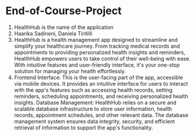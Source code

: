 # End-of-Course-Project

1. HealthHub is the name of the appilcation
2. Haarika Sadineni, Daniela Tiritilli
3. HealthHub is a health management app designed to streamline and simplify your healthcare journey. From tracking medical records and appointments to providing personalized health insights and reminders, HealthHub empowers users to take control of their well-being with ease. With intuitive features and user-friendly interface, it's your one-stop solution for managing your health effortlessly.
4. Frontend Interface: This is the user-facing part of the app, accessible via mobile devices. It provides an intuitive interface for users to interact with the app's features such as accessing health records, setting reminders, scheduling appointments, and receiving personalized health insights.
   Database Management: HealthHub relies on a secure and scalable database infrastructure to store user information, health records, appointment schedules, and other relevant data. The database management system ensures data integrity, security, and efficient retrieval of information to support the app's functionality.
